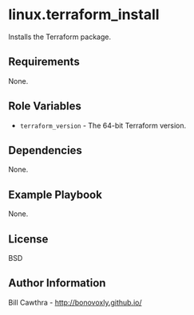 linux.terraform_install
=========

Installs the Terraform package.

Requirements
------------

None.

Role Variables
--------------

- `terraform_version` - The 64-bit Terraform version.

Dependencies
------------

None.

Example Playbook
----------------

None.

License
-------

BSD

Author Information
------------------

Bill Cawthra - http://bonovoxly.github.io/
